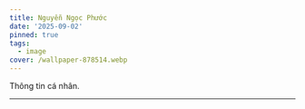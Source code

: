 ```yaml
---
title: Nguyễn Ngọc Phước
date: '2025-09-02'
pinned: true
tags:
  - image
cover: /wallpaper-878514.webp
---
```

Thông tin cá nhân.

---
